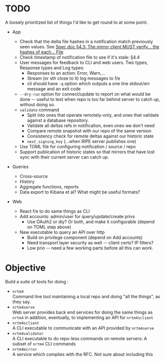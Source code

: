 # TODO

A loosely prioritized list of things I'd like to get round to at some point.

- App

  - Check that the delta file hashes in a notification match previously seen values. See
    [Spec doc §4.3: The mirror client MUST verify... the hashes of each... File](https://htmlpreview.github.io/?https://github.com/mxsasha/nrtmv4/blob/main/draft-ietf-grow-nrtm-v4.html#name-processing-delta-files)
  - Check timestamp of notification file to see if it's stale: §4.4
  - User messages for feedback to CLI and web users. Two types, Response types and Log types:
    - Responses to an action: Error, Warn,...
    - Stream (or sth close to it) log messages to f/e
    - cli should have `-q` option which outputs a one line stdout/err message and an exit code
  - `--dry-run` option for connect/update to report on what would be done
    -- useful to test when repo is too far behind server to catch up, without doing so.
  - `validate` command
    - Split into ones that operate remotely-only, and ones that validate
      against a database repository.
    - Validate all deltas refs in notification, even ones we don't need
    - Compare remote snapshot with our repo of the same version
    - Consistency check for remote deltas against our historic state
    - `next_signing_key` (...when RIPE server publishes one)
  - Use TOML file for configuring notification / source / repo
  - Support publication of historic states so that mirrors that have lost
    sync with their current server can catch up.

- Queries

  - Cross-source
  - History
  - Aggregate functions, reports
  - Data export to Kibana et al? What might be useful formats?

- Web

  - React f/e to do same things as CLI
  - Add accounts: admin/user for query/update/create privs
    - Use OAuth2 or diy? Or both, and make it configurable (depend on TOML step above)
  - New executable to query an API over http
    - Build on privilege component (depend on Add accounts)
    - Need transport layer security as well -- client certs? IP filters?
    - Low prio -- need a few working parts before all this can work.

# Objective

Build a suite of tools for doing :

- `nrtm4`<br>
  Command line tool maintaining a local repo and doing "all the things", as they say.
- `nrtm4serve`<br>
  Web server provides back end services for doing the same things as `nrtm4` in addition,
  eventually, to implementing an API for `nrtm4sclient`
- `nrtm4sclient`<br>
  A CLI executable to communicate with an API provided by `nrtm4serve`
- `nrtm4validator`<br>
  A CLI executable to do repo-less commands on remote servers: A subset of `nrtm4` CLI commands
- `nrtm4mirror`<br>
  A service which complies with the RFC. Not sure about including this
